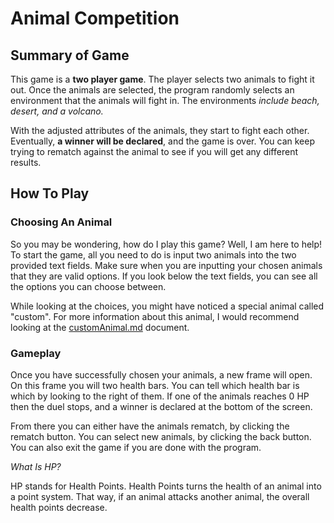 # Animal Competition
## Summary of Game
This game is a **two player game**. The player selects two animals to fight it out. Once the animals are selected, the program randomly selects an environment that the animals will fight in. The environments *include beach, desert, and a volcano.*  
  
With the adjusted attributes of the animals, they start to fight each other. Eventually, **a winner will be declared**, and the game is over. You can keep trying to rematch against the animal to see if  you will get any different results.
## How To Play
### Choosing An Animal
So you may be wondering, how do I play this game? Well, I am here to help! To start the game, all you need to do is input two animals into the two provided text fields. Make sure when you are inputting your chosen animals that they are valid options. If you look below the text fields, you can see all the options you can choose between.  
  
  While looking at the choices, you might have noticed a special animal called "custom". For more information about this animal, I would recommend looking at the [customAnimal.md](https://github.com/LaxeRome/animalCompetition/blob/main/Documents/customAnimal.md) document.
  ### Gameplay
  Once you have successfully chosen your animals, a new frame will open. On this frame you will two health bars. You can tell which health bar is which by looking to the right of them. If one of the animals reaches 0 HP then the duel stops, and a winner is declared at the bottom of the screen.   
    
  From there you can either have the animals rematch, by clicking the rematch button. You can select new animals, by clicking the back button. You can also exit the game if you are done with the program.
    
  *What Is HP?*
  
 HP stands for Health Points. Health Points turns the health of an animal into a point system. That way, if an animal attacks another animal, the overall health points decrease. 
  
  

